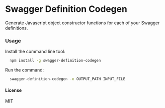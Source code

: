 # Swagger Definition Codegen

Generate Javascript object constructor functions for each of your Swagger definitions.

### Usage
Install the command line tool:

```bash
  npm install -g swagger-definition-codegen
```

Run the command:

```bash
  swagger-definition-codegen -o OUTPUT_PATH INPUT_FILE
```

#### License
MIT
